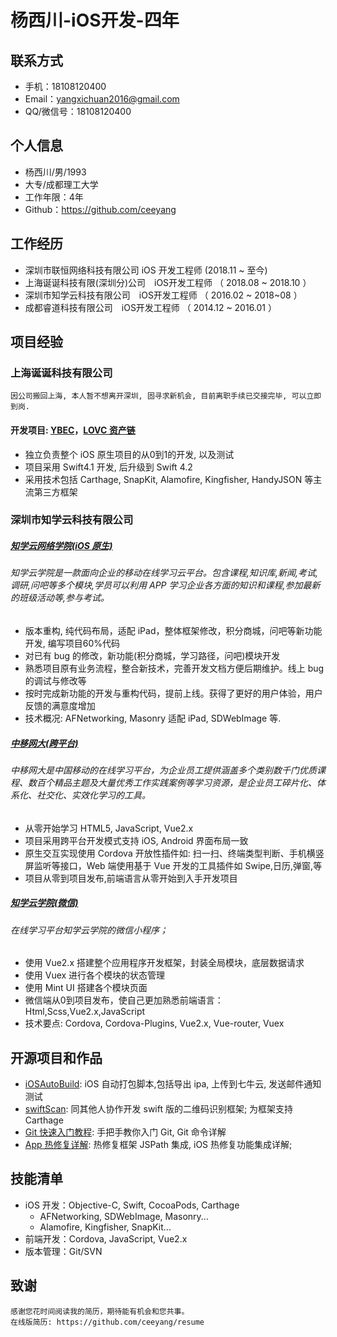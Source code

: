 # 杨西川-iOS开发-四年

## 联系方式
+ 手机：18108120400
+ Email：yangxichuan2016@gmail.com
+ QQ/微信号：18108120400

## 个人信息
 + 杨西川/男/1993
 + 大专/成都理工大学
 + 工作年限：4年
 + Github：https://github.com/ceeyang

## 工作经历
+ 深圳市联恒网络科技有限公司 iOS 开发工程师 (2018.11 ~ 至今)
+ 上海诞诞科技有限(深圳分)公司　iOS开发工程师 （ 2018.08 ~ 2018.10 ）
+ 深圳市知学云科技有限公司　iOS开发工程师 （ 2016.02 ~ 2018~08 ）
+ 成都睿道科技有限公司　iOS开发工程师 （ 2014.12 ~ 2016.01 ）　

## 项目经验
###  上海诞诞科技有限公司
    因公司搬回上海, 本人暂不想离开深圳, 固寻求新机会, 目前离职手续已交接完毕, 可以立即到岗.

#### 开发项目: [YBEC][300]，[LOVC 资产链][301]
+ 独立负责整个 iOS 原生项目的从0到1的开发, 以及测试
+ 项目采用 Swift4.1 开发, 后升级到 Swift 4.2
+ 采用技术包括 Carthage, SnapKit, Alamofire, Kingfisher, HandyJSON 等主流第三方框架

### 深圳市知学云科技有限公司
##### [知学云网络学院(iOS 原生)][203]
###### 知学云学院是一款面向企业的移动在线学习云平台。包含课程,知识库,新闻,考试,调研,问吧等多个模块,学员可以利用 APP 学习企业各方面的知识和课程,参加最新的班级活动等,参与考试。
+ 版本重构, 纯代码布局，适配 iPad，整体框架修改，积分商城，问吧等新功能开发, 编写项目60%代码
+ 对已有 bug 的修改，新功能(积分商城，学习路径，问吧)模块开发
+ 熟悉项目原有业务流程，整合新技术，完善开发文档方便后期维护。线上 bug 的调试与修改等
+ 按时完成新功能的开发与重构代码，提前上线。获得了更好的用户体验，用户反馈的满意度增加
+ 技术概况: AFNetworking, Masonry 适配 iPad, SDWebImage 等.

##### [中移网大(跨平台)][201]
###### 中移网大是中国移动的在线学习平台，为企业员工提供涵盖多个类别数千门优质课程、数百个精品主题及大量优秀工作实践案例等学习资源，是企业员工碎片化、体系化、社交化、实效化学习的工具。
+ 从零开始学习 HTML5, JavaScript, Vue2.x
+ 项目采用跨平台开发模式支持 iOS, Android 界面布局一致
+ 原生交互实现使用 Cordova 开放性插件如: 扫一扫、终端类型判断、手机横竖屏监听等接口，Web 端使用基于 Vue 开发的工具插件如 Swipe,日历,弹窗,等
+ 项目从零到项目发布,前端语言从零开始到入手开发项目

##### [知学云学院(微信)][200]
###### 在线学习平台知学云学院的微信小程序；</br>
+ 使用 Vue2.x 搭建整个应用程序开发框架，封装全局模块，底层数据请求
+ 使用 Vuex 进行各个模块的状态管理
+ 使用 Mint UI 搭建各个模块页面
+ 微信端从0到项目发布，使自己更加熟悉前端语言：Html,Scss,Vue2.x,JavaScript
+ 技术要点: Cordova, Cordova-Plugins, Vue2.x, Vue-router, Vuex

## 开源项目和作品
- [iOSAutoBuild][000]: iOS 自动打包脚本,包括导出 ipa, 上传到七牛云, 发送邮件通知测试
- [swiftScan][001]: 同其他人协作开发 swift 版的二维码识别框架; 为框架支持 Carthage
- [Git 快速入门教程][100]: 手把手教你入门 Git, Git 命令详解
- [App 热修复详解][101]: 热修复框架 JSPath 集成, iOS 热修复功能集成详解;


## 技能清单
- iOS 开发：Objective-C, Swift, CocoaPods, Carthage
    - AFNetworking, SDWebImage, Masonry...
    - Alamofire, Kingfisher, SnapKit...
- 前端开发：Cordova, JavaScript, Vue2.x
- 版本管理：Git/SVN


## 致谢
    感谢您花时间阅读我的简历，期待能有机会和您共事。
    在线版简历: https://github.com/ceeyang/resume

[300]:http://h5.bo2.space/#/login
[301]:http://h5.lovc.one

[200]:http://demo.zhixueyun.com/wechat/
[201]:https://itunes.apple.com/cn/app/%E4%B8%AD%E7%A7%BB%E7%BD%91%E5%A4%A7/id1313669861?mt=8
[202]:https://itunes.apple.com/cn/app/pei-ban-pei-xun-ren-hao-huo/id1072624547?l=en&mt=8
[203]:https://itunes.apple.com/cn/app/zhi-xue-yun-xue-yuan/id1066182728?l=en&mt=8


[000]:https://github.com/ceeyang/iOSAutoBuild
[001]:https://github.com/ceeyang/swiftScan

[100]:http://ceeyang.com/blog/2017/06/25/Git-%E5%BF%AB%E9%80%9F%E5%85%A5%E9%97%A8%E6%95%99%E7%A8%8B/
[101]:http://ceeyang.com/blog/2017/01/05/App-Hotfix(%E7%83%AD%E4%BF%AE%E5%A4%8D)%E8%AF%A6%E8%A7%A3/
